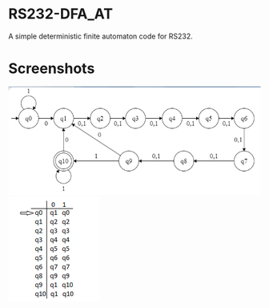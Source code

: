 # RS232-DFA_AT
A simple deterministic finite automaton code for RS232.

# Screenshots

![screenshot](https://github.com/TolgaGolet/RS232-DFA_AT/blob/master/Screenshots/Screenshot.png)
![screenshot](https://github.com/TolgaGolet/RS232-DFA_AT/blob/master/Screenshots/Screenshot2.png)
